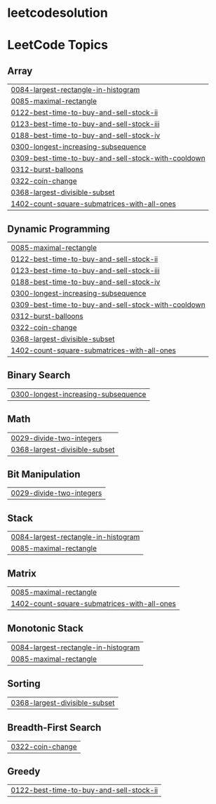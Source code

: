 # leetcodesolution
<!---LeetCode Topics Start-->
# LeetCode Topics
## Array
|  |
| ------- |
| [0084-largest-rectangle-in-histogram](https://github.com/harshguarav/leetcodesolution/tree/master/0084-largest-rectangle-in-histogram) |
| [0085-maximal-rectangle](https://github.com/harshguarav/leetcodesolution/tree/master/0085-maximal-rectangle) |
| [0122-best-time-to-buy-and-sell-stock-ii](https://github.com/harshguarav/leetcodesolution/tree/master/0122-best-time-to-buy-and-sell-stock-ii) |
| [0123-best-time-to-buy-and-sell-stock-iii](https://github.com/harshguarav/leetcodesolution/tree/master/0123-best-time-to-buy-and-sell-stock-iii) |
| [0188-best-time-to-buy-and-sell-stock-iv](https://github.com/harshguarav/leetcodesolution/tree/master/0188-best-time-to-buy-and-sell-stock-iv) |
| [0300-longest-increasing-subsequence](https://github.com/harshguarav/leetcodesolution/tree/master/0300-longest-increasing-subsequence) |
| [0309-best-time-to-buy-and-sell-stock-with-cooldown](https://github.com/harshguarav/leetcodesolution/tree/master/0309-best-time-to-buy-and-sell-stock-with-cooldown) |
| [0312-burst-balloons](https://github.com/harshguarav/leetcodesolution/tree/master/0312-burst-balloons) |
| [0322-coin-change](https://github.com/harshguarav/leetcodesolution/tree/master/0322-coin-change) |
| [0368-largest-divisible-subset](https://github.com/harshguarav/leetcodesolution/tree/master/0368-largest-divisible-subset) |
| [1402-count-square-submatrices-with-all-ones](https://github.com/harshguarav/leetcodesolution/tree/master/1402-count-square-submatrices-with-all-ones) |
## Dynamic Programming
|  |
| ------- |
| [0085-maximal-rectangle](https://github.com/harshguarav/leetcodesolution/tree/master/0085-maximal-rectangle) |
| [0122-best-time-to-buy-and-sell-stock-ii](https://github.com/harshguarav/leetcodesolution/tree/master/0122-best-time-to-buy-and-sell-stock-ii) |
| [0123-best-time-to-buy-and-sell-stock-iii](https://github.com/harshguarav/leetcodesolution/tree/master/0123-best-time-to-buy-and-sell-stock-iii) |
| [0188-best-time-to-buy-and-sell-stock-iv](https://github.com/harshguarav/leetcodesolution/tree/master/0188-best-time-to-buy-and-sell-stock-iv) |
| [0300-longest-increasing-subsequence](https://github.com/harshguarav/leetcodesolution/tree/master/0300-longest-increasing-subsequence) |
| [0309-best-time-to-buy-and-sell-stock-with-cooldown](https://github.com/harshguarav/leetcodesolution/tree/master/0309-best-time-to-buy-and-sell-stock-with-cooldown) |
| [0312-burst-balloons](https://github.com/harshguarav/leetcodesolution/tree/master/0312-burst-balloons) |
| [0322-coin-change](https://github.com/harshguarav/leetcodesolution/tree/master/0322-coin-change) |
| [0368-largest-divisible-subset](https://github.com/harshguarav/leetcodesolution/tree/master/0368-largest-divisible-subset) |
| [1402-count-square-submatrices-with-all-ones](https://github.com/harshguarav/leetcodesolution/tree/master/1402-count-square-submatrices-with-all-ones) |
## Binary Search
|  |
| ------- |
| [0300-longest-increasing-subsequence](https://github.com/harshguarav/leetcodesolution/tree/master/0300-longest-increasing-subsequence) |
## Math
|  |
| ------- |
| [0029-divide-two-integers](https://github.com/harshguarav/leetcodesolution/tree/master/0029-divide-two-integers) |
| [0368-largest-divisible-subset](https://github.com/harshguarav/leetcodesolution/tree/master/0368-largest-divisible-subset) |
## Bit Manipulation
|  |
| ------- |
| [0029-divide-two-integers](https://github.com/harshguarav/leetcodesolution/tree/master/0029-divide-two-integers) |
## Stack
|  |
| ------- |
| [0084-largest-rectangle-in-histogram](https://github.com/harshguarav/leetcodesolution/tree/master/0084-largest-rectangle-in-histogram) |
| [0085-maximal-rectangle](https://github.com/harshguarav/leetcodesolution/tree/master/0085-maximal-rectangle) |
## Matrix
|  |
| ------- |
| [0085-maximal-rectangle](https://github.com/harshguarav/leetcodesolution/tree/master/0085-maximal-rectangle) |
| [1402-count-square-submatrices-with-all-ones](https://github.com/harshguarav/leetcodesolution/tree/master/1402-count-square-submatrices-with-all-ones) |
## Monotonic Stack
|  |
| ------- |
| [0084-largest-rectangle-in-histogram](https://github.com/harshguarav/leetcodesolution/tree/master/0084-largest-rectangle-in-histogram) |
| [0085-maximal-rectangle](https://github.com/harshguarav/leetcodesolution/tree/master/0085-maximal-rectangle) |
## Sorting
|  |
| ------- |
| [0368-largest-divisible-subset](https://github.com/harshguarav/leetcodesolution/tree/master/0368-largest-divisible-subset) |
## Breadth-First Search
|  |
| ------- |
| [0322-coin-change](https://github.com/harshguarav/leetcodesolution/tree/master/0322-coin-change) |
## Greedy
|  |
| ------- |
| [0122-best-time-to-buy-and-sell-stock-ii](https://github.com/harshguarav/leetcodesolution/tree/master/0122-best-time-to-buy-and-sell-stock-ii) |
<!---LeetCode Topics End-->